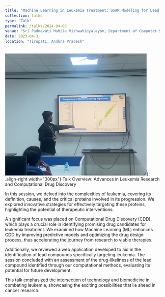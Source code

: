 ```yaml
---
title: "Machine Learning in Leukemia Treatment: QSAR Modeling for Lead Compound Identification"
collection: talks
type: "Talk"
permalink: /talks/2024-04-03
venue: "Sri Padmavati Mahila VishwaVidyalayam, Department of Computer Science"
date: 2023-04-3
location: "Tirupati, Andhra Pradesh"
---
```

![Talks](/images/conference_spmvv_3.jpg){: .align-right width="300px"}
Talk Overview: Advances in Leukemia Research and Computational Drug Discovery

In this session, we delved into the complexities of leukemia, covering its definition, causes, and the critical proteins involved in its progression. We explored innovative strategies for effectively targeting these proteins, highlighting the potential of therapeutic interventions.

A significant focus was placed on Computational Drug Discovery (CDD), which plays a crucial role in identifying promising drug candidates for leukemia treatment. We examined how Machine Learning (ML) enhances CDD by improving predictive models and optimizing the drug design process, thus accelerating the journey from research to viable therapies.

Additionally, we reviewed a web application developed to aid in the identification of lead compounds specifically targeting leukemia. The session concluded with an assessment of the drug-likeliness of the lead compound identified through our computational methods, evaluating its potential for future development.

This talk emphasized the intersection of technology and biomedicine in combating leukemia, showcasing the exciting possibilities that lie ahead in cancer research.

